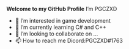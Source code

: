 **Welcome to my GitHub Profile**
I’m PGCZXD
- 👀 I’m interested in game development
- 💌 I’m currently learning C# and C++
- 💞️ I’m looking to collaborate on ...
- 📫 How to reach me Dicord:PGCZXD#1763

<!---
PGCZXD/PGCZXD is a ✨ special ✨ repository because its `README.md` (this file) appears on your GitHub profile.
You can click the Preview link to take a look at your changes.
--->
